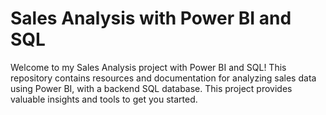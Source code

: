# Sales Analysis with Power BI and SQL

Welcome to my Sales Analysis project with Power BI and SQL! This repository contains resources and documentation for analyzing sales data using Power BI, with a backend SQL database. This project provides valuable insights and tools to get you started.
